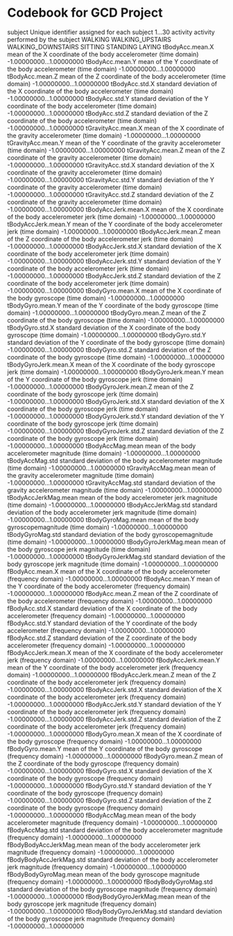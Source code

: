 # Codebook for GCD Project

subject
    Unique identifier assigned for each subject
           1...30
activity
    activity performed by the subject
           WALKING
           WALKING_UPSTAIRS
           WALKING_DOWNSTAIRS
           SITTING
           STANDING
           LAYING
tBodyAcc.mean.X
     mean of the X coordinate of the body accelerometer (time domain)
          -1.00000000...1.00000000
tBodyAcc.mean.Y
     mean of the Y coordinate of the body accelerometer (time domain)
          -1.00000000...1.00000000
tBodyAcc.mean.Z
     mean of the Z coordinate of the body accelerometer (time domain)
          -1.00000000...1.00000000
tBodyAcc.std.X
     standard deviation of the X coordinate of the body accelerometer (time domain)
          -1.00000000...1.00000000
tBodyAcc.std.Y
     standard deviation of the Y coordinate of the body accelerometer (time domain)
          -1.00000000...1.00000000
tBodyAcc.std.Z
     standard deviation of the Z coordinate of the body accelerometer (time domain)
          -1.00000000...1.00000000
tGravityAcc.mean.X
     mean of the X coordinate of the gravity accelerometer (time domain)
          -1.00000000...1.00000000
tGravityAcc.mean.Y
     mean of the Y coordinate of the gravity accelerometer (time domain)
          -1.00000000...1.00000000
tGravityAcc.mean.Z
     mean of the Z coordinate of the gravity accelerometer (time domain)
          -1.00000000...1.00000000
tGravityAcc.std.X
     standard deviation of the X coordinate of the gravity accelerometer (time domain)
          -1.00000000...1.00000000
tGravityAcc.std.Y
     standard deviation of the Y coordinate of the gravity accelerometer (time domain)
          -1.00000000...1.00000000
tGravityAcc.std.Z
     standard deviation of the Z coordinate of the gravity accelerometer (time domain)
          -1.00000000...1.00000000
tBodyAccJerk.mean.X
     mean of the X coordinate of the body accelerometer jerk (time domain)
          -1.00000000...1.00000000
tBodyAccJerk.mean.Y
     mean of the Y coordinate of the body accelerometer jerk (time domain)
          -1.00000000...1.00000000
tBodyAccJerk.mean.Z
     mean of the Z coordinate of the body accelerometer jerk (time domain)
          -1.00000000...1.00000000
tBodyAccJerk.std.X
     standard deviation of the X coordinate of the body accelerometer jerk (time domain)
          -1.00000000...1.00000000
tBodyAccJerk.std.Y
     standard deviation of the Y coordinate of the body accelerometer jerk (time domain)
          -1.00000000...1.00000000
tBodyAccJerk.std.Z
     standard deviation of the Z coordinate of the body accelerometer jerk (time domain)
          -1.00000000...1.00000000
tBodyGyro.mean.X
     mean of the X coordinate of the body gyroscope (time domain)
          -1.00000000...1.00000000
tBodyGyro.mean.Y
     mean of the Y coordinate of the body gyroscope (time domain)
          -1.00000000...1.00000000
tBodyGyro.mean.Z
     mean of the Z coordinate of the body gyroscope (time domain)
          -1.00000000...1.00000000
tBodyGyro.std.X
     standard deviation of the X coordinate of the body gyroscope (time domain)
          -1.00000000...1.00000000
tBodyGyro.std.Y
     standard deviation of the Y coordinate of the body gyroscope (time domain)
          -1.00000000...1.00000000
tBodyGyro.std.Z
     standard deviation of the Z coordinate of the body gyroscope (time domain)
          -1.00000000...1.00000000
tBodyGyroJerk.mean.X
     mean of the X coordinate of the body gyroscope jerk (time domain)
          -1.00000000...1.00000000
tBodyGyroJerk.mean.Y
     mean of the Y coordinate of the body gyroscope jerk (time domain)
          -1.00000000...1.00000000
tBodyGyroJerk.mean.Z
     mean of the Z coordinate of the body gyroscope jerk (time domain)
          -1.00000000...1.00000000
tBodyGyroJerk.std.X
     standard deviation of the X coordinate of the body gyroscope jerk (time domain)
          -1.00000000...1.00000000
tBodyGyroJerk.std.Y
     standard deviation of the Y coordinate of the body gyroscope jerk (time domain)
          -1.00000000...1.00000000
tBodyGyroJerk.std.Z
     standard deviation of the Z coordinate of the body gyroscope jerk (time domain)
          -1.00000000...1.00000000
tBodyAccMag.mean
     mean of the body accelerometer magnitude (time domain)
          -1.00000000...1.00000000
tBodyAccMag.std
     standard deviation of the body accelerometer magnitude (time domain)
          -1.00000000...1.00000000
tGravityAccMag.mean
     mean of the gravity accelerometer magnitude (time domain)
          -1.00000000...1.00000000
tGravityAccMag.std
     standard deviation of the gravity accelerometer magnitude (time domain)
          -1.00000000...1.00000000
tBodyAccJerkMag.mean
     mean of the body accelerometer jerk magnitude (time domain)
          -1.00000000...1.00000000
tBodyAccJerkMag.std
     standard deviation of the body accelerometer jerk magnitude (time domain)
          -1.00000000...1.00000000
tBodyGyroMag.mean
     mean of the body gyroscopemagnitude (time domain)
          -1.00000000...1.00000000
tBodyGyroMag.std
     standard deviation of the body gyroscopemagnitude (time domain)
          -1.00000000...1.00000000
tBodyGyroJerkMag.mean
     mean of the body gyroscope jerk magnitude (time domain)
          -1.00000000...1.00000000
tBodyGyroJerkMag.std
     standard deviation of the body gyroscope jerk magnitude (time domain)
          -1.00000000...1.00000000
fBodyAcc.mean.X
     mean of the X coordinate of the body accelerometer (frequency domain)
          -1.00000000...1.00000000
fBodyAcc.mean.Y
     mean of the Y coordinate of the body accelerometer (frequency domain)
          -1.00000000...1.00000000
fBodyAcc.mean.Z
     mean of the Z coordinate of the body accelerometer (frequency domain)
          -1.00000000...1.00000000
fBodyAcc.std.X
     standard deviation of the X coordinate of the body accelerometer (frequency domain)
          -1.00000000...1.00000000
fBodyAcc.std.Y
     standard deviation of the Y coordinate of the body accelerometer (frequency domain)
          -1.00000000...1.00000000
fBodyAcc.std.Z
     standard deviation of the Z coordinate of the body accelerometer (frequency domain)
          -1.00000000...1.00000000
fBodyAccJerk.mean.X
     mean of the X coordinate of the body accelerometer jerk (frequency domain)
          -1.00000000...1.00000000
fBodyAccJerk.mean.Y
     mean of the Y coordinate of the body accelerometer jerk (frequency domain)
          -1.00000000...1.00000000
fBodyAccJerk.mean.Z
     mean of the Z coordinate of the body accelerometer jerk (frequency domain)
          -1.00000000...1.00000000
fBodyAccJerk.std.X
     standard deviation of the X coordinate of the body accelerometer jerk (frequency domain)
          -1.00000000...1.00000000
fBodyAccJerk.std.Y
     standard deviation of the Y coordinate of the body accelerometer jerk (frequency domain)
          -1.00000000...1.00000000
fBodyAccJerk.std.Z
     standard deviation of the Z coordinate of the body accelerometer jerk (frequency domain)
          -1.00000000...1.00000000
fBodyGyro.mean.X
     mean of the X coordinate of the body gyroscope (frequency domain)
          -1.00000000...1.00000000
fBodyGyro.mean.Y
     mean of the Y coordinate of the body gyroscope (frequency domain)
          -1.00000000...1.00000000
fBodyGyro.mean.Z
     mean of the Z coordinate of the body gyroscope (frequency domain)
          -1.00000000...1.00000000
fBodyGyro.std.X
     standard deviation of the X coordinate of the body gyroscope (frequency domain)
          -1.00000000...1.00000000
fBodyGyro.std.Y
     standard deviation of the Y coordinate of the body gyroscope (frequency domain)
          -1.00000000...1.00000000
fBodyGyro.std.Z
     standard deviation of the Z coordinate of the body gyroscope (frequency domain)
          -1.00000000...1.00000000
fBodyAccMag.mean
     mean of the body accelerometer magnitude (frequency domain)
          -1.00000000...1.00000000
fBodyAccMag.std
     standard deviation of the body accelerometer magnitude (frequency domain)
          -1.00000000...1.00000000
fBodyBodyAccJerkMag.mean
     mean of the body accelerometer jerk magnitude (frequency domain)
          -1.00000000...1.00000000
fBodyBodyAccJerkMag.std
     standard deviation of the body accelerometer jerk magnitude (frequency domain)
          -1.00000000...1.00000000
fBodyBodyGyroMag.mean
     mean of the body gyroscope magnitude (frequency domain)
          -1.00000000...1.00000000
fBodyBodyGyroMag.std
     standard deviation of the body gyroscope magnitude (frequency domain)
          -1.00000000...1.00000000
fBodyBodyGyroJerkMag.mean
     mean of the body gyroscope jerk magnitude (frequency domain)
          -1.00000000...1.00000000
fBodyBodyGyroJerkMag.std
     standard deviation of the body gyroscope jerk magnitude (frequency domain)
          -1.00000000...1.00000000
